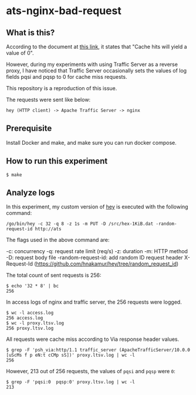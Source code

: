 # ats-nginx-bad-request

## What is this?

According to the document at [this link](https://docs.trafficserver.apache.org/en/latest/admin-guide/logging/formatting.en.html#network-addresses-ports-and-interfaces), it states that "Cache hits will yield a value of 0".

However, during my experiments with using Traffic Server as a reverse proxy, I have noticed that Traffic Server occasionally sets the values of log fields pqsi and pqsp to 0 for cache miss requests.

This repository is a reproduction of this issue.

The requests were sent like below:

```
hey (HTTP client) -> Apache Traffic Server -> nginx
```

## Prerequisite

Install Docker and make, and make sure you can run docker compose.

## How to run this experiment

```
$ make
```

## Analyze logs

In this experiment, my custom version of [hey](https://github.com/rakyll/hey) is executed with the following command:

```
/go/bin/hey -c 32 -q 8 -z 1s -m PUT -D /src/hex-1KiB.dat -random-request-id http://ats
```

The flags used in the above command are:

-c: concurrency
-q: request rate limit (req/s)
-z: duration
-m: HTTP method
-D: request body file
-random-request-id: add random ID request header X-Request-Id
                    (https://github.com/hnakamur/hey/tree/random_request_id)

The total count of sent requests is 256:

```
$ echo '32 * 8' | bc
256
```

In access logs of nginx and traffic server, the 256 requests were logged.

```
$ wc -l access.log
256 access.log
$ wc -l proxy.ltsv.log
256 proxy.ltsv.log
```

All requests were cache miss according to Via response header values.

```
$ grep -F 'psh_via:http/1.1 traffic_server (ApacheTrafficServer/10.0.0 [uScMs f p eN:t cCMp sS])' proxy.ltsv.log | wc -l
256
```

However, 213 out of 256 requests, the values of `pqsi` and `pqsp` were `0`:

```
$ grep -F 'pqsi:0  pqsp:0' proxy.ltsv.log | wc -l
213
```
